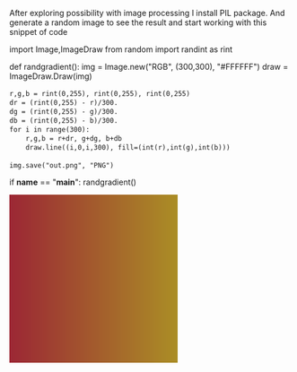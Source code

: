 After exploring possibility with image processing I install PIL package. And generate a random image to see the result and start working with this snippet of code

import Image,ImageDraw
from random import randint as rint

def randgradient():
    img = Image.new("RGB", (300,300), "#FFFFFF")
    draw = ImageDraw.Draw(img)

    r,g,b = rint(0,255), rint(0,255), rint(0,255)
    dr = (rint(0,255) - r)/300.
    dg = (rint(0,255) - g)/300.
    db = (rint(0,255) - b)/300.
    for i in range(300):
        r,g,b = r+dr, g+dg, b+db
        draw.line((i,0,i,300), fill=(int(r),int(g),int(b)))

    img.save("out.png", "PNG")

if __name__ == "__main__":
    randgradient()

![Example Image](../project_images/out.png?raw=true "Example Image")


